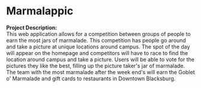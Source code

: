 # Marmalappic

<b>Project Description:</b><br>
This web application allows for a competition between groups of people to earn the most jars of marmalade. This competition has people go around and take a picture at unique locations around campus. The spot of the day will appear on the homepage and competitors will have to race to find the location around campus and take a picture. Users will be able to vote for the pictures they like the best, filling up the picture taker's jar of marmalade. The team with the most marmalade after the week end's will earn the Goblet o' Marmalade and gift cards to restaurants in Downtown Blacksburg.
